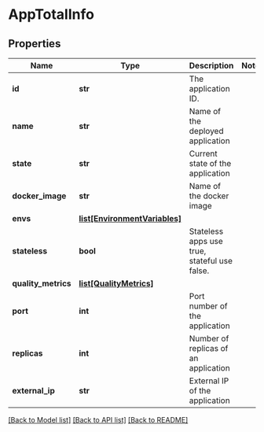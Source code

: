 # AppTotalInfo

## Properties
Name | Type | Description | Notes
------------ | ------------- | ------------- | -------------
**id** | **str** | The application ID. | 
**name** | **str** | Name of the deployed application | 
**state** | **str** | Current state of the application | 
**docker_image** | **str** | Name of the docker image | 
**envs** | [**list[EnvironmentVariables]**](EnvironmentVariables.md) |  | 
**stateless** | **bool** | Stateless apps use true, stateful use false. | 
**quality_metrics** | [**list[QualityMetrics]**](QualityMetrics.md) |  | 
**port** | **int** | Port number of the application | 
**replicas** | **int** | Number of replicas of an application | 
**external_ip** | **str** | External IP of the application | 

[[Back to Model list]](../README.md#documentation-for-models) [[Back to API list]](../README.md#documentation-for-api-endpoints) [[Back to README]](../README.md)


